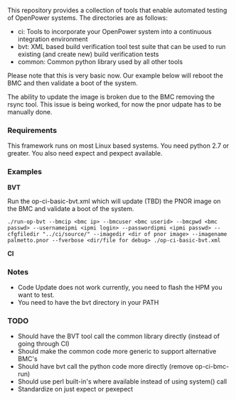 This repository provides a collection of tools that enable automated testing of
OpenPower systems.  The directories are as follows:

- ci: Tools to incorporate your OpenPower system into a continuous integration
      environment
- bvt: XML based build verification tool test suite that can be used to run
       existing (and create new) build verification tests
- common: Common python library used by all other tools

Please note that this is very basic now.  Our example below will reboot the BMC
and then validate a boot of the system.

The ability to update the image is broken due to the BMC removing the rsync
tool.  This issue is being worked, for now the pnor udpate has to be
manually done.

### Requirements ###

This framework runs on most Linux based systems.  You need python 2.7 or greater.
You also need expect and pexpect available.

### Examples ###


**BVT**

Run the op-ci-basic-bvt.xml which will update (TBD) the PNOR image on the BMC and
validate a boot of the system.

    ./run-op-bvt --bmcip <bmc ip> --bmcuser <bmc userid> --bmcpwd <bmc passwd> --usernameipmi <ipmi login> --passwordipmi <ipmi passwd> --cfgfiledir "../ci/source/" --imagedir <dir of pnor image> --imagename palmetto.pnor --fverbose <dir/file for debug> ./op-ci-basic-bvt.xml

**CI**

### Notes ###

- Code Update does not work currently, you need to flash the HPM you want to test.
- You need to have the bvt directory in your PATH


### TODO ###

- Should have the BVT tool call the common library directly (instead of going through CI)
- Should make the common code more generic to support alternative BMC's
- Should have bvt call the python code more directly (remove op-ci-bmc-run)
- Should use perl built-in's where available instead of using system() call
- Standardize on just expect or pexepect
